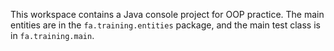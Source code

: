 <!-- Use this file to provide workspace-specific custom instructions to Copilot. For more details, visit https://code.visualstudio.com/docs/copilot/copilot-customization#_use-a-githubcopilotinstructionsmd-file -->

This workspace contains a Java console project for OOP practice. The main entities are in the `fa.training.entities` package, and the main test class is in `fa.training.main`.
